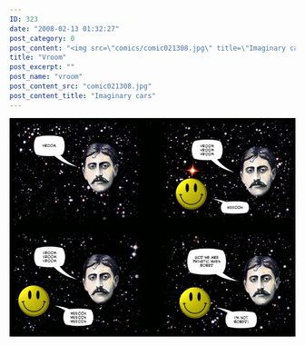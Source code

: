 ```yaml
---
ID: 323
date: "2008-02-13 01:32:27"
post_category: 0
post_content: "<img src=\"comics/comic021308.jpg\" title=\"Imaginary cars\" />"
title: "Vroom"
post_excerpt: ""
post_name: "vroom"
post_content_src: "comic021308.jpg"
post_content_title: "Imaginary cars"
---
```



[![Imaginary cars](/comics-hi-res/comic021308.jpg)](/comics-hi-res/comic021308.jpg "Imaginary cars")
